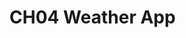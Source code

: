# CH04 Weather App

&#x20;            &#x20;

<figure><img src="https://fistkim101.github.io/images/Weather+App+Overview-page-001.jpg" alt=""><figcaption></figcaption></figure>

<figure><img src="https://fistkim101.github.io/images/Weather+App+Overview-page-002.jpg" alt=""><figcaption></figcaption></figure>

<figure><img src="https://fistkim101.github.io/images/Weather+App+Overview-page-003.jpg" alt=""><figcaption></figcaption></figure>

<figure><img src="https://fistkim101.github.io/images/Weather+App+Overview-page-004.jpg" alt=""><figcaption></figcaption></figure>

<figure><img src="https://fistkim101.github.io/images/Weather+App+Overview-page-005.jpg" alt=""><figcaption></figcaption></figure>

<figure><img src="https://fistkim101.github.io/images/Weather+App+Overview-page-006.jpg" alt=""><figcaption></figcaption></figure>

<figure><img src="https://fistkim101.github.io/images/Weather+App+Overview-page-007.jpg" alt=""><figcaption></figcaption></figure>

<figure><img src="https://fistkim101.github.io/images/Weather+App+Overview-page-008.jpg" alt=""><figcaption></figcaption></figure>

<figure><img src="https://fistkim101.github.io/images/Weather+App+Overview-page-009.jpg" alt=""><figcaption></figcaption></figure>

<figure><img src="https://fistkim101.github.io/images/Weather+App+Overview-page-010.jpg" alt=""><figcaption></figcaption></figure>

<figure><img src="https://fistkim101.github.io/images/Weather+App+Overview-page-011.jpg" alt=""><figcaption></figcaption></figure>

<figure><img src="https://fistkim101.github.io/images/Weather+App+Overview-page-012.jpg" alt=""><figcaption></figcaption></figure>

<figure><img src="https://fistkim101.github.io/images/Weather+App+Overview-page-013.jpg" alt=""><figcaption></figcaption></figure>

<figure><img src="https://fistkim101.github.io/images/Weather+App+Overview-page-014.jpg" alt=""><figcaption></figcaption></figure>

<figure><img src="https://fistkim101.github.io/images/SearchPage+widget-page-001.jpg" alt=""><figcaption></figcaption></figure>
